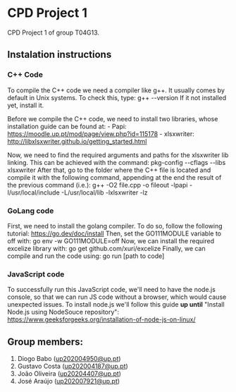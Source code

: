 # CPD Project 1

CPD Project 1 of group T04G13.

## Instalation instructions

### C++ Code

To compile the C++ code we need a compiler like g++. It usually comes by default in Unix systems. To check this, type: g++ --version
If it not installed yet, install it.

Before we compile the C++ code, we need to install two libraries, whose installation guide can be found at:
    - Papi: https://moodle.up.pt/mod/page/view.php?id=115178
    - xlsxwriter: http://libxlsxwriter.github.io/getting_started.html

Now, we need to find the required arguments and paths for the xlsxwriter lib linking. This can be achieved with the command: pkg-config --cflags --libs xlsxwriter
After that, go to the folder where the C++ file is located and compile it with the following command, appending at the end the result of the previous command (i.e.): g++ -O2 file.cpp -o fileout -lpapi -I/usr/local/include -L/usr/local/lib -lxlsxwriter -lz

### GoLang code

First, we need to install the golang compiler. To do so, follow the following tutorial: https://go.dev/doc/install
Then, set the GO111MODULE variable to off with: go env -w GO111MODULE=off 
Now, we can install the required excelize library with: go get github.com/xuri/excelize
Finally, we can compile and run the code using: go run [path to code]

### JavaScript code

To successfully run this JavaScript code, we'll need to have the node.js console, so that we can run JS code without a browser, which would cause unexpected issues.
To install node.js we'll follow this guide **up until** "Install Node.js using NodeSouce repository": https://www.geeksforgeeks.org/installation-of-node-js-on-linux/

## Group members:

1. Diogo Babo (up202004950@up.pt)
2. Gustavo Costa (up202004187@up.pt)
3. João Oliveira (up20204407@up.pt)
4. José Araújo (up202007921@up.pt)
